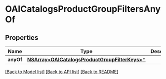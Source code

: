 # OAICatalogsProductGroupFiltersAnyOf

## Properties
Name | Type | Description | Notes
------------ | ------------- | ------------- | -------------
**anyOf** | [**NSArray&lt;OAICatalogsProductGroupFilterKeys&gt;***](OAICatalogsProductGroupFilterKeys.md) |  | [optional] 

[[Back to Model list]](../README.md#documentation-for-models) [[Back to API list]](../README.md#documentation-for-api-endpoints) [[Back to README]](../README.md)


